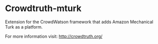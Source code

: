 Crowdtruth-mturk
================

Extension for the CrowdWatson framework that adds Amazon Mechanical Turk as a platform.

For more information visit: http://crowdtruth.org/
